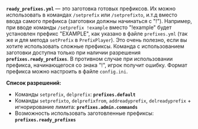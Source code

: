 **`ready_prefixes.yml`** — это заготовка готовых префиксов. Их можно использовать в командах `/setprefix` или `/setprefixto`, и.т.д вместо ввода самого префикса (заготовки должны начинаться с "!"). Например, при вводе команды `/setprefix !example` вместо "!example" будет установлен префикс "EXAMPLE", как указано в файле `prefixes.yml` (так же и для метода `setPrefix` в `PrefixPlayer`). Это очень полезно, если вы хотите использовать сложные префиксы. Команда с использованием заготовки доступна только при наличии разрешения **`prefixes.ready_prefixes`**. В противном случае при использовании префикса, начинающегося со знака "!", игрок получит ошибку.
Формат префикса можно настроить в файле `config.ini`.

**Список разрешений:**
- Команды `setprefix`, `delprefix`: **`prefixes.default`**
- Команды `setprefixto`, `delprefixfrom`, `addreadyprefix`, `delreadyprefix` + игнорирование лимита: **`prefixes.admin.commands`**
- Возможность использовать заготовленные префиксы: **`prefixes.ready_prefixes`**
